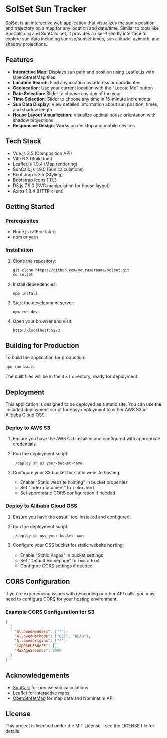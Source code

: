 # SolSet Sun Tracker

SolSet is an interactive web application that visualizes the sun's position and trajectory on a map for any location and date/time. Similar to tools like SunCalc.org and SunCalc.net, it provides a user-friendly interface to explore sun data including sunrise/sunset times, sun altitude, azimuth, and shadow projections.

## Features

- **Interactive Map**: Displays sun path and position using Leaflet.js with OpenStreetMap tiles
- **Location Search**: Find any location by address or coordinates
- **Geolocation**: Use your current location with the "Locate Me" button
- **Date Selection**: Slider to choose any day of the year
- **Time Selection**: Slider to choose any time in 15-minute increments
- **Sun Data Display**: View detailed information about sun position, times, and shadow length
- **House Layout Visualization**: Visualize optimal house orientation with shadow projections
- **Responsive Design**: Works on desktop and mobile devices

## Tech Stack

- Vue.js 3.5 (Composition API)
- Vite 6.3 (Build tool)
- Leaflet.js 1.9.4 (Map rendering)
- SunCalc.js 1.9.0 (Sun calculations)
- Bootstrap 5.3.5 (Styling)
- Bootstrap Icons 1.11.3
- D3.js 7.9.0 (SVG manipulation for house layout)
- Axios 1.8.4 (HTTP client)

## Getting Started

### Prerequisites

- Node.js (v16 or later)
- npm or yarn

### Installation

1. Clone the repository:
   ```
   git clone https://github.com/yourusername/solset.git
   cd solset
   ```

2. Install dependencies:
   ```
   npm install
   ```

3. Start the development server:
   ```
   npm run dev
   ```

4. Open your browser and visit:
   ```
   http://localhost:5173
   ```

## Building for Production

To build the application for production:

```
npm run build
```

The built files will be in the `dist` directory, ready for deployment.

## Deployment

This application is designed to be deployed as a static site. You can use the included deployment script for easy deployment to either AWS S3 or Alibaba Cloud OSS.

### Deploy to AWS S3

1. Ensure you have the AWS CLI installed and configured with appropriate credentials.

2. Run the deployment script:
   ```
   ./deploy.sh s3 your-bucket-name
   ```

3. Configure your S3 bucket for static website hosting:
   - Enable "Static website hosting" in bucket properties
   - Set "Index document" to `index.html`
   - Set appropriate CORS configuration if needed

### Deploy to Alibaba Cloud OSS

1. Ensure you have the ossutil tool installed and configured.

2. Run the deployment script:
   ```
   ./deploy.sh oss your-bucket-name
   ```

3. Configure your OSS bucket for static website hosting:
   - Enable "Static Pages" in bucket settings
   - Set "Default Homepage" to `index.html`
   - Configure CORS settings if needed

## CORS Configuration

If you're experiencing issues with geocoding or other API calls, you may need to configure CORS for your hosting environment.

### Example CORS Configuration for S3

```json
[
  {
    "AllowedHeaders": ["*"],
    "AllowedMethods": ["GET", "HEAD"],
    "AllowedOrigins": ["*"],
    "ExposeHeaders": [],
    "MaxAgeSeconds": 3000
  }
]
```

## Acknowledgements

- [SunCalc](https://github.com/mourner/suncalc) for precise sun calculations
- [Leaflet](https://leafletjs.com/) for interactive maps
- [OpenStreetMap](https://www.openstreetmap.org/) for map data and Nominatim API

## License

This project is licensed under the MIT License - see the LICENSE file for details.
